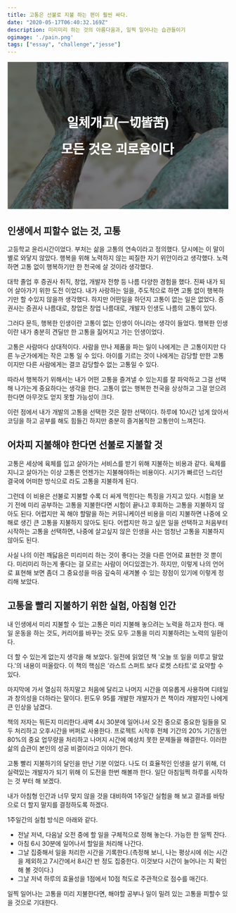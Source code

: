 ```yaml
---
title: 고통은 선불로 지불 하는 편이 훨씬 싸다. 
date: "2020-05-17T06:40:32.169Z"
description: 미리미리 하는 것의 아름다움과, 일찍 일어나는 습관들이기
ogimage: './pain.png'
tags: ["essay", "challenge","jesse"]
---
```


![](./pain.png)

## 인생에서 피할수 없는 것, 고통

고등학교 윤리시간이었다. 부처는 삶을 고통의 연속이라고 정의했다. 당시에는 이 말이 별로 와닿지 않았다. 행복을 위해 노력하지 않는 찌질한 자기 위안이라고 생각했다. 노력하면 고통 없이 행복하기만 한 천국에 살 것이라 생각했다. 

대학 졸업 후 증권사 취직, 창업, 개발자 전향 등 나름 다양한 경험을 했다. 진짜 내가 되어 살아가기 위한 도전 이었다. 내가 사랑하는 일을, 주도적으로 하면 고통 없이 행복하기만 할 수있지 않을까 생각했다. 하지만 어떤일을 하던지 고통이 없는 일은 없었다. 증권사는 증권사 나름대로, 창업은 창업 나름대로, 개발자 인생도 나름의 고통이 있다. 

그러다 문득, 행복한 인생이란 고통이 없는 인생이 아니라는 생각이 들었다. 행복한 인생이란 내가 충분히 견딜만 한 고통을 짊어지고 가는 인생이었다. 

고통은 사람마다 상대적이다. 사람을 만나 제품을 파는 일이 나에게는 큰 고통이지만 다른 누군가에게는 작은 고통 일 수 있다. 아이를 기르는 것이 나에게는 감당할 만한 고통이지만 다른 사람에게는 결코 감당할수 없는 고통일 수 있다.

따라서 행복하기 위해서는 내가 어떤 고통을 즐겨낼 수 있는지를 잘 파악하고 그걸 선택해 나가는게 중요하다는 생각을 한다. 고통이 없는 행복한 천국을 상상하고 그걸 얻으려 한다면 아무것도 얻지 못할 가능성이 크다. 

이런 점에서 내가 개발의 고통을 선택한 것은 잘한 선택이다. 하루에 10시간 넘게 앉아서 코딩을 하고 공부를 해도 힘들긴 하지만 충분히 즐겨봄직한 고통만이 느껴진다.

## 어차피 지불해야 한다면 선불로 지불할 것 

고통은 세상에 육체를 입고 살아가는 서비스를 받기 위해 지불하는 비용과 같다. 육체를 지니고 살아가는 이상 고통은 언젠가는 지불해야하는 비용이다. 시기가 빠르던 느리던 결국에 어떠한 방식으로 라도 고통을 지불하게 된다. 

그런데 이 비용은 선불로 지불할 수록 더 싸게 먹힌다는 특징을 가지고 있다. 시험을 보기 전에 미리 공부하는 고통을 지불한다면 시험이 끝나고 후회하는 고통을 지불하지 않아도 된다. 어렵지만 꼭 해야 할말을 하는 커뮤니케이션 비용을 미리 지불하면 나중에 오해로 생긴 큰 고통을 지불하지 않아도 된다. 어렵지만 하고 싶은 일을 선택하고 처음부터 시작하는 고통을 선택하면, 나중에 살고싶지 않은 인생을 사는 엄청난 고통을 지불하지 않아도 된다. 

사실 나의 이런 깨닳음은 미리미리 하는 것이 좋다는 것을 다른 언어로 표현한 것 뿐이다. 미리미리 하는게 좋다는 걸 모르는 사람이 어디있겠는가. 하지만, 이렇게 나의 언어로 표현해 보면 좀더 그 중요성을 마음 깊숙히 새겨볼 수 있는 장점이 있기에 이렇게 정리해 보았다. 


## 고통을 빨리 지불하기 위한 실험, 아침형 인간

내 인생에서 미리 지불할 수 있는 고통은 미리 지불해 놓으려는 노력을 하고자 한다. 매일 운동을 하는 것도, 커리어를 바꾸는 것도 모두 고통을 미리 지불하려는 노력의 일환이다. 

더 할 수 있는게 없는지 생각을 해 보았다. 일전에 읽었던 책 '오늘 또 일을 미루고 말았다.'의 내용이 떠올랐다. 이 책의 핵심은 '라스트 스퍼트 보다 로켓 스타트'로 요약할 수 있다.

마지막에 가서 열심히 하지말고 처음에 달리고 나머지 시간을 여유롭게 사용하며 디테일과 창의성을 더하라는 말이다. 윈도우 95를 개발한 개발자가 쓴 책이라 개발자인 나에게 큰 인상을 남겼다.

책의 저자는 뭐든지 미리한다.새벽 4시 30분에 일어나서 오전 중으로 중요한 일들을 모두 처리하고 오후시간을 버퍼로 사용한다. 프로젝트 시작후 전체 기간의 20% 기간동안 80%의 중요 업무량을 처리하고 나머지 시간에 예상치 못한 문제들을 해결한다. 이러한 삶의 습관이 본인의 성공 비결이라고 이야기 한다. 

고통 빨리 지불하기의 달인을 만난 기분 이었다. 나도 더 효율적인 인생을 살기 위해, 더 실력있는 개발자가 되기 위해 이 도전을 한번 해볼까 한다. 일단 아침일찍 하루를 시작하는 것 부터 해 보겠다. 

내가 아침형 인간과 너무 맞지 않을 것을 대비하여 1주일간 실험을 해 보고 결과를 바탕으로 더 할지 말지를 결정하도록 하겠다. 

1주일간의 실험 방식은 아래와 같다. 

- 전날 저녁, 다음날 오전 중에 할 일을 구체적으로 정해 놓는다. 가능한 한 일찍 잔다.
- 아침 6시 30분에 일어나서 할일을 처리해 나간다.
- 그날 집중해서 일을 처리한 시간을 기록한다.(측정해 보니, 나는 평상시에 쉬는 시간을 제외하고 7시간에서 8시간 반 정도 집중한다. 이것보다 시간이 늘어나는 지 확인해 볼 것이다.)
- 그날 저녁 하루의 효율성을 1점에서 10점 척도로 주관적으로 점수를 매긴다.

일찍 일어나는 고통을 미리 지불한다면, 해야할 공부나 일이 밀려 있는 고통을 피할수 있을 것으로 기대한다.

























